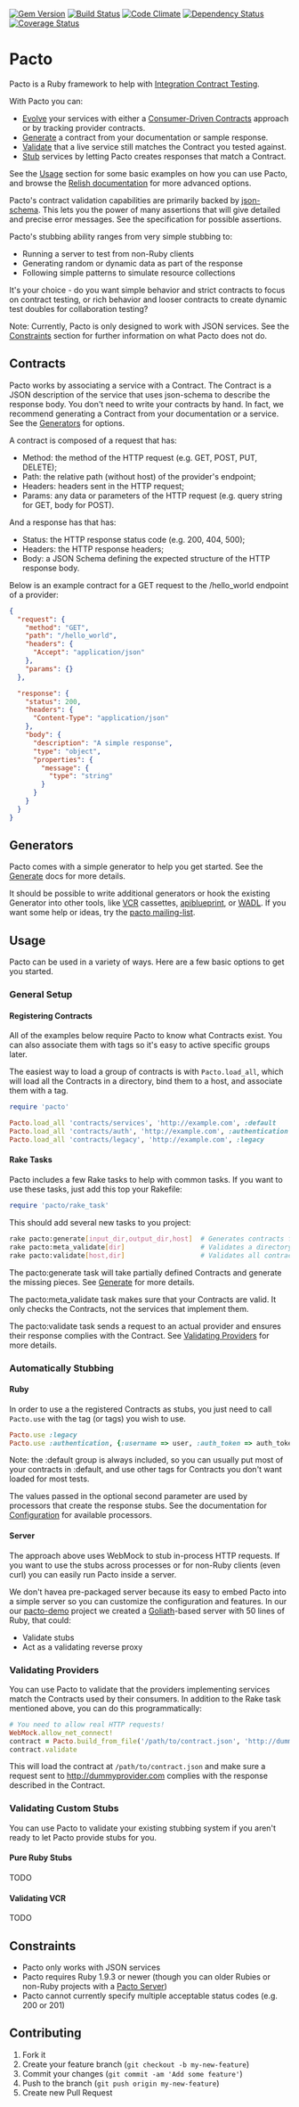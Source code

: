 [![Gem Version](https://badge.fury.io/rb/pacto.png)](http://badge.fury.io/rb/pacto)
[![Build Status](https://travis-ci.org/thoughtworks/pacto.png)](https://travis-ci.org/thoughtworks/pacto)
[![Code Climate](https://codeclimate.com/github/thoughtworks/pacto.png)](https://codeclimate.com/github/thoughtworks/pacto)
[![Dependency Status](https://gemnasium.com/thoughtworks/pacto.png)](https://gemnasium.com/thoughtworks/pacto)
[![Coverage Status](https://coveralls.io/repos/thoughtworks/pacto/badge.png)](https://coveralls.io/r/thoughtworks/pacto)

# Pacto

Pacto is a Ruby framework to help with [Integration Contract Testing](http://martinfowler.com/bliki/IntegrationContractTest.html).

With Pacto you can:

* [Evolve](https://www.relishapp.com/maxlinc/pacto/docs/evolve) your services with either a [Consumer-Driven Contracts](http://martinfowler.com/articles/consumerDrivenContracts.html) approach or by tracking provider contracts.
* [Generate](https://www.relishapp.com/maxlinc/pacto/docs/generate) a contract from your documentation or sample response.
* [Validate](https://www.relishapp.com/maxlinc/pacto/docs/validate) that a live service still matches the Contract you tested against.
* [Stub](https://www.relishapp.com/maxlinc/pacto/docs/stub) services by letting Pacto creates responses that match a Contract.

See the [Usage](#usage) section for some basic examples on how you can use Pacto, and browse the [Relish documentation](https://www.relishapp.com/maxlinc/pacto) for more advanced options.

Pacto's contract validation capabilities are primarily backed by [json-schema](http://json-schema.org/).  This lets you the power of many assertions that will give detailed and precise error messages.  See the specification for possible assertions.

Pacto's stubbing ability ranges from very simple stubbing to:
* Running a server to test from non-Ruby clients
* Generating random or dynamic data as part of the response
* Following simple patterns to simulate resource collections

It's your choice - do you want simple behavior and strict contracts to focus on contract testing, or rich behavior and looser contracts to create dynamic test doubles for collaboration testing?

Note: Currently, Pacto is only designed to work with JSON services.  See the [Constraints](#constraints) section for further information on what Pacto does not do.

## Contracts

Pacto works by associating a service with a Contract.  The Contract is a JSON description of the service that uses json-schema to describe the response body.  You don't need to write your contracts by hand.  In fact, we recommend generating a Contract from your documentation or a service.  See the [Generators](#generators) for options.

A contract is composed of a request that has:

- Method: the method of the HTTP request (e.g. GET, POST, PUT, DELETE);
- Path: the relative path (without host) of the provider's endpoint;
- Headers: headers sent in the HTTP request;
- Params: any data or parameters of the HTTP request (e.g. query string for GET, body for POST).

And a response has that has:

- Status: the HTTP response status code (e.g. 200, 404, 500);
- Headers: the HTTP response headers;
- Body: a JSON Schema defining the expected structure of the HTTP response body.

Below is an example contract for a GET request
to the /hello_world endpoint of a provider:

```json
{
  "request": {
    "method": "GET",
    "path": "/hello_world",
    "headers": {
      "Accept": "application/json"
    },
    "params": {}
  },

  "response": {
    "status": 200,
    "headers": {
      "Content-Type": "application/json"
    },
    "body": {
      "description": "A simple response",
      "type": "object",
      "properties": {
        "message": {
          "type": "string"
        }
      }
    }
  }
}
```

## Generators

Pacto comes with a simple generator to help you get started.  See the [Generate](https://www.relishapp.com/maxlinc/pacto/docs/generate) docs for more details.

It should be possible to write additional generators or hook the existing Generator into other tools, like [VCR](https://github.com/vcr/vcr) cassettes, [apiblueprint](http://apiblueprint.org/), or [WADL](https://wadl.java.net/).  If you want some help or ideas, try the [pacto mailing-list](https://groups.google.com/forum/#!forum/pacto-gem).

## Usage

Pacto can be used in a variety of ways.  Here are a few basic options to get you started.

### General Setup

#### Registering Contracts

All of the examples below require Pacto to know what Contracts exist.  You can also associate them with tags so it's easy to active specific groups later.

The easiest way to load a group of contracts is with `Pacto.load_all`, which will load all the Contracts in a directory, bind them to a host, and associate them with a tag.

```ruby
require 'pacto'

Pacto.load_all 'contracts/services', 'http://example.com', :default
Pacto.load_all 'contracts/auth', 'http://example.com', :authentication
Pacto.load_all 'contracts/legacy', 'http://example.com', :legacy
```

#### Rake Tasks

Pacto includes a few Rake tasks to help with common tasks.  If you want to use these tasks, just add this top your Rakefile:

```ruby
require 'pacto/rake_task'
```

This should add several new tasks to you project:
```sh
rake pacto:generate[input_dir,output_dir,host]  # Generates contracts from partial contracts
rake pacto:meta_validate[dir]                   # Validates a directory of contract definitions
rake pacto:validate[host,dir]                   # Validates all contracts in a given directory against a given host
```

The pacto:generate task will take partially defined Contracts and generate the missing pieces.  See [Generate](https://www.relishapp.com/maxlinc/pacto/docs/generate) for more details.

The pacto:meta_validate task makes sure that your Contracts are valid.  It only checks the Contracts, not the services that implement them.

The pacto:validate task sends a request to an actual provider and ensures their response complies with the Contract.  See [Validating Providers](#validating-providers) for more details.

### Automatically Stubbing

#### Ruby

In order to use a the registered Contracts as stubs, you just need to call `Pacto.use` with the tag (or tags) you wish to use.

```ruby
Pacto.use :legacy
Pacto.use :authentication, {:username => user, :auth_token => auth_token}
```

Note: the :default group is always included, so you can usually put most of your contracts in :default, and use other tags for Contracts you don't want loaded for most tests.

The values passed in the optional second parameter are used by processors that create the response stubs.  See the documentation for [Configuration](https://www.relishapp.com/maxlinc/pacto/docs/configuration) for available processors.

#### Server

The approach above uses WebMock to stub in-process HTTP requests.  If you want to use the stubs across processes or for non-Ruby clients (even curl) you can easily run Pacto inside a server.

We don't havea  pre-packaged server because its easy to embed Pacto into a simple server so you can customize the configuration and features.  In our our [pacto-demo](https://github.com/thoughtworks/pacto-demo) project we created a [Goliath](https://github.com/postrank-labs/goliath)-based server with 50 lines of Ruby, that could:
- Validate stubs
- Act as a validating reverse proxy

### Validating Providers

You can use Pacto to validate that the providers implementing services match the Contracts used by their consumers.  In addition to the Rake task mentioned above, you can do this programmatically:

```ruby
# You need to allow real HTTP requests!
WebMock.allow_net_connect!
contract = Pacto.build_from_file('/path/to/contract.json', 'http://dummyprovider.com')
contract.validate
```

This will load the contract at `/path/to/contract.json` and make sure a request sent to http://dummyprovider.com complies with the response described in the Contract.


### Validating Custom Stubs

You can use Pacto to validate your existing stubbing system if you aren't ready to let Pacto provide stubs for you.

#### Pure Ruby Stubs

TODO

#### Validating VCR

TODO

## Constraints

- Pacto only works with JSON services
- Pacto requires Ruby 1.9.3 or newer (though you can older Rubies or non-Ruby projects with a [Pacto Server](#server]))
- Pacto cannot currently specify multiple acceptable status codes (e.g. 200 or 201)

## Contributing

1. Fork it
2. Create your feature branch (`git checkout -b my-new-feature`)
3. Commit your changes (`git commit -am 'Add some feature'`)
4. Push to the branch (`git push origin my-new-feature`)
5. Create new Pull Request

